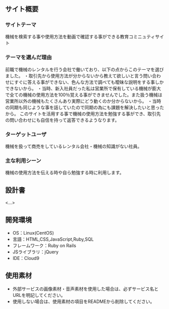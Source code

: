 # <MachineUseVideo>

## サイト概要
### サイトテーマ
機械を検索する事や使用方法を動画で確認する事ができる教育コミニュティサイト

### テーマを選んだ理由
 前職で機械のレンタルを行う会社で働いており、以下の点からこのテーマを選びました。  ・取引先から使用方法が分からないから教えて欲しいと言う問い合わせにすぐに答える事ができない、色んな方法で調べても曖昧な説明をする事しかできないから。  ・当時、新入社員だった私は営業所で保有している機械が膨大で全ての機械の使用方法を100％覚える事ができませんでした。また扱う機械は営業所以外の機械もたくさんあり実際にどう動くのか分からないから。  ・当時の同期も同じような事を話していたので同期の為にも課題を解決したいと思ったから。  このサイトを活用する事で機械の使用方法を勉強する事ができ、取引先の問い合わせにも自信を持って返答できるようなります。

### ターゲットユーザ
機械を扱って商売をしているレンタル会社・機械の知識がない社員。

### 主な利用シーン
機械の使用方法を伝える時や自ら勉強する時に利用します。

## 設計書
<...>

## 開発環境
- OS：Linux(CentOS)
- 言語：HTML,CSS,JavaScript,Ruby,SQL
- フレームワーク：Ruby on Rails
- JSライブラリ：jQuery
- IDE：Cloud9

## 使用素材
- 外部サービスの画像素材・音声素材を使用した場合は、必ずサービス名とURLを明記してください。
- 使用しない場合は、使用素材の項目をREADMEから削除してください。
